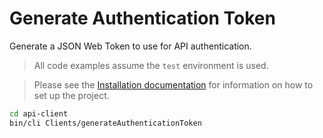 # Generate Authentication Token

Generate a JSON Web Token to use for API authentication.

> All code examples assume the `test` environment is used.

> Please see the [Installation documentation](/docs/Installation.md) for information on how to set up the project.

```sh
cd api-client
bin/cli Clients/generateAuthenticationToken
```
